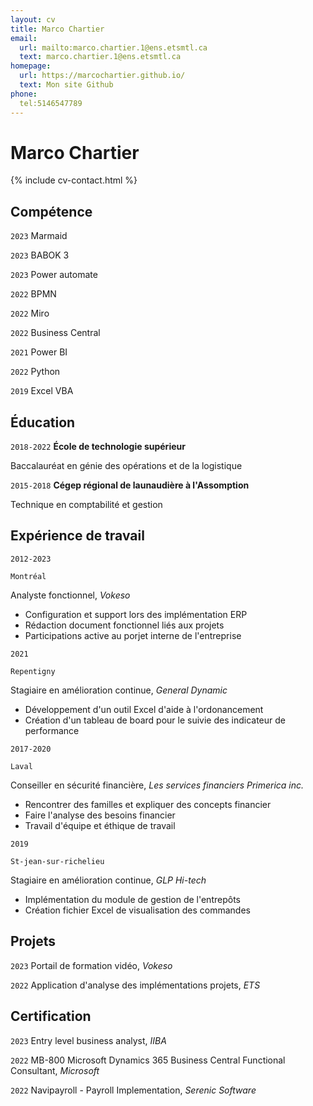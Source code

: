 ```yaml
---
layout: cv
title: Marco Chartier
email:
  url: mailto:marco.chartier.1@ens.etsmtl.ca
  text: marco.chartier.1@ens.etsmtl.ca
homepage:
  url: https://marcochartier.github.io/
  text: Mon site Github
phone:
  tel:5146547789
---
```


# Marco **Chartier**

<!--
include contact information from the front matter
Supported arguments:
    - homepage: url, text
    - phone
    - email
-->

{% include cv-contact.html %}

## Compétence

`2023` Marmaid

`2023` BABOK 3

`2023` Power automate

`2022` BPMN

`2022` Miro

`2022` Business Central

`2021` Power BI

`2022` Python

`2019` Excel VBA

## Éducation

`2018-2022`
__École de technologie supérieur__

Baccalauréat en génie des opérations et de la logistique

`2015-2018`
__Cégep régional de launaudière à l'Assomption__

Technique en comptabilité et gestion



## Expérience de travail

`2012-2023`
```
Montréal
```
Analyste fonctionnel, *Vokeso*
- Configuration et support lors des implémentation ERP
- Rédaction document fonctionnel liés aux projets
- Participations active au porjet interne de l'entreprise

`2021`
```
Repentigny
```
Stagiaire en amélioration continue, *General Dynamic*
- Développement d'un outil Excel d'aide à l'ordonancement
- Création d'un tableau de board pour le suivie des indicateur de performance

`2017-2020`
```
Laval
```
Conseiller en sécurité financière, *Les services financiers Primerica inc.*
- Rencontrer des familles et expliquer des concepts financier
- Faire l'analyse des besoins financier
- Travail d'équipe et éthique de travail

`2019`
```
St-jean-sur-richelieu
```
Stagiaire en amélioration continue, *GLP Hi-tech*
- Implémentation du module de gestion de l'entrepôts
- Création fichier Excel de visualisation des commandes


## Projets

`2023`
Portail de formation vidéo, *Vokeso*

`2022`
Application d'analyse des implémentations projets, *ETS*

## Certification

`2023` Entry level business analyst, *IIBA*

`2022` MB-800 Microsoft Dynamics 365 Business Central Functional Consultant, *Microsoft*

`2022` Navipayroll - Payroll Implementation, *Serenic Software*



<!-- ### Footer

Dernière mise à jour: Septembre 2023 -->
